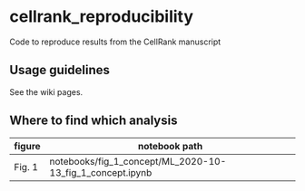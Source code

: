 # cellrank_reproducibility
Code to reproduce results from the CellRank manuscript

## Usage guidelines
See the wiki pages.

## Where to find which analysis
figure       | notebook path     
---------------| ---------------
| Fig. 1 | notebooks/fig_1_concept/ML_2020-10-13_fig_1_concept.ipynb| 
